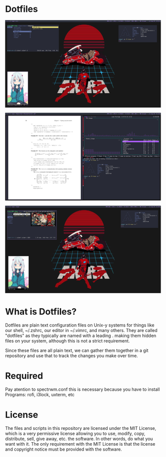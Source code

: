 # Dotfiles

![](previews/preview1.png)

![](previews/preview2.png)

![](previews/preview3.png)

# What is Dotfiles?
Dotfiles are plain text configuration files on Unix-y systems for things like our shell, ~/.zshrc, our editor in ~/.vimrc, and many others. They are called "dotfiles" as they typically are named with a leading . making them hidden files on your system, although this is not a strict requirement.

Since these files are all plain text, we can gather them together in a git repository and use that to track the changes you make over time.

# Required
Pay atention to spectrwm.conf this is necessary because you have to install 
Programs: rofi, i3lock, uxterm, etc

# License
The files and scripts in this repository are licensed under the MIT License, which is a very permissive license allowing you to use, modify, copy, distribute, sell, give away, etc. the software.  In other words, do what you want with it.  The  only requirement with the MIT License is that the license and copyright notice must be provided with the software.
